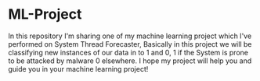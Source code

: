 # ML-Project
In this repository I'm sharing one of my machine learning project which I've performed on System Thread Forecaster, Basically in this project we will be classifying new instances of our data in to 1 and 0, 1 if the System is prone to be attacked by malware 0 elsewhere. I hope my project will help you and guide you in your machine learning project!
